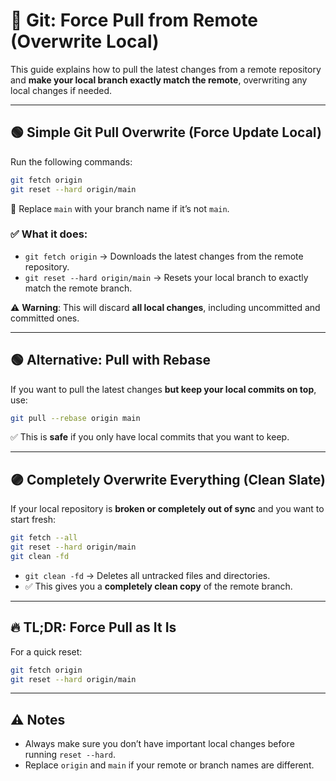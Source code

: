 
# 📝 Git: Force Pull from Remote (Overwrite Local)

This guide explains how to pull the latest changes from a remote repository and **make your local branch exactly match the remote**, overwriting any local changes if needed.

---

## 🟢 Simple Git Pull Overwrite (Force Update Local)

Run the following commands:

```bash
git fetch origin
git reset --hard origin/main
```

🔹 Replace `main` with your branch name if it’s not `main`.

### ✅ What it does:
- `git fetch origin` → Downloads the latest changes from the remote repository.
- `git reset --hard origin/main` → Resets your local branch to exactly match the remote branch.

⚠️ **Warning**: This will discard **all local changes**, including uncommitted and committed ones.

---

## 🟢 Alternative: Pull with Rebase

If you want to pull the latest changes **but keep your local commits on top**, use:

```bash
git pull --rebase origin main
```

✅ This is **safe** if you only have local commits that you want to keep.

---

## 🟣 Completely Overwrite Everything (Clean Slate)

If your local repository is **broken or completely out of sync** and you want to start fresh:

```bash
git fetch --all
git reset --hard origin/main
git clean -fd
```

- `git clean -fd` → Deletes all untracked files and directories.  
- ✅ This gives you a **completely clean copy** of the remote branch.

---

## 🔥 TL;DR: Force Pull as It Is

For a quick reset:

```bash
git fetch origin
git reset --hard origin/main
```

---

## ⚠️ Notes

- Always make sure you don’t have important local changes before running `reset --hard`.
- Replace `origin` and `main` if your remote or branch names are different.
